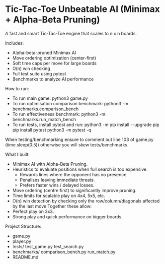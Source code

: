 # Tic-Tac-Toe Unbeatable AI (Minimax + Alpha-Beta Pruning)

A fast and smart Tic-Tac-Toe engine that scales to n x n boards.

Includes:
- Alpha-beta-pruned Minimax AI
- Move ordering optimization (center-first)
- Soft time caps per move for large boards
- O(n) win checking
- Full test suite using pytest
- Benchmarks to analyze AI performance

How to run:
- To run main game: python3 game.py
- To run optimisation comparison benchmark: python3 -m benchmarks.comparison_bench
- To run effectiveness benchmark: python3 -m benchmarks.run_match_bench
- To run tests, install pytest and run: 
    python3 -m pip install --upgrade pip
    pip install pytest
    python3 -m pytest -q

When testing/benchmarking ensure to comment out line 103 of game.py (time.sleep(0.5)) otherwise you will skew tests/benchmarks.

What I built:
- Minimax AI with Alpha-Beta Pruning.
- Heuristics to evaluate positions when full search is too expensive.
    - Rewards lines where the opponent has no presence.
    - Penalises leaving immediate threats.
    - Prefers faster wins / delayed losses.
- Move ordering (centre first) to significantly improve pruning.
- Time limits for scalable play on 4x4, 5x5, etc.
- O(n) win detection by checking only the row/column/diagonals affected by the last move
Together these allow:
- Perfect play on 3x3.
- Strong play and quick performance on bigger boards

Project Structure:
- game.py
- player.py
- tests/
    test_game.py
    test_search.py
- benchmarks/
    comparison_bench.py
    run_match.py
- README.md